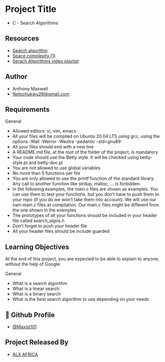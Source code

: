 # Project Title
- C - Search Algorithms
## Resources

 - [Search algorithm](https://intranet.alxswe.com/rltoken/ap2kuRv8qrUMyQ0-MY3EXw)
  - [Space complexity (1)](https://intranet.alxswe.com/rltoken/QK9ENdoTyqGs0d4_M3XE3g)
  - [Serach Algorithms video playlist](https://intranet.alxswe.com/rltoken/_4-JUPlg6lfKZO2YPHCA7g)
  



## Author

- Anthony Maxwell
- Netochukwu26@gmail.com

## Requirements

General

- Allowed editors: vi, vim, emacs
- All your files will be compiled on Ubuntu 20.04 LTS using gcc, using the options -Wall -Werror -Wextra -pedantic -std=gnu89
- All your files should end with a new line
- A README.md file, at the root of the folder of the project, is mandatory
- Your code should use the Betty style. It will be checked using betty-style.pl and betty-doc.pl
- You are not allowed to use global variables
- No more than 5 functions per file
- You are only allowed to use the printf function of the standard library. Any call to another function like strdup, malloc, … is forbidden.
- In the following examples, the main.c files are shown as examples. You can use them to test your functions, but you don’t have to push them to your repo (if you do we won’t take them into account). We will use our own main.c files at compilation. Our main.c files might be different from the one shown in the examples
- The prototypes of all your functions should be included in your header file called search_algos.h
- Don’t forget to push your header file
- All your header files should be include guarded

## Learning Objectives

At the end of this project, you are expected to be able to explain to anyone, without the help of Google:

General

- What is a search algorithm
- What is a linear search
- What is a binary search
- What is the best search algorithm to use depending on your needs


## 🔗 Github Profile
- [@Maxist101](https://github.com/Maxist101)


## Project Released By

- [ALX AFRICA](https://www.alxafrica.com/)

